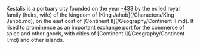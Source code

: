 Kestalis is a portuary city founded on the year [-433](/Year/-433) by the exiled royal family (heirs, wife) of the kingdom of [King Jahob](/Characters/King Jahob.md), on the east cost of [Continent II](/Geography/Continent II.md).
It rised to prominence as an important exchange port for the commerce of spice and other goods, with cities of [Continent I](/Geography/Continent I.md) and other islands.
